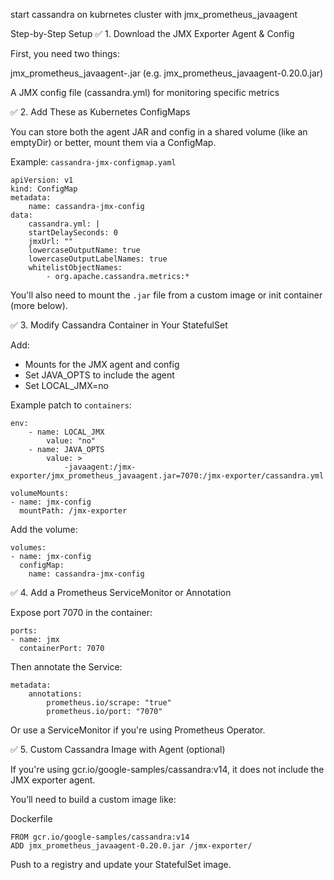 start cassandra on kubrnetes cluster with jmx_prometheus_javaagent

Step-by-Step Setup
✅ 1. Download the JMX Exporter Agent & Config

First, you need two things:

jmx_prometheus_javaagent-<version>.jar (e.g. jmx_prometheus_javaagent-0.20.0.jar)

A JMX config file (cassandra.yml) for monitoring specific metrics

✅ 2. Add These as Kubernetes ConfigMaps

You can store both the agent JAR and config in a shared volume (like an emptyDir) or better, mount them via a ConfigMap.

Example: `cassandra-jmx-configmap.yaml`
```
apiVersion: v1
kind: ConfigMap
metadata:
    name: cassandra-jmx-config
data:
    cassandra.yml: |
    startDelaySeconds: 0
    jmxUrl: ""
    lowercaseOutputName: true
    lowercaseOutputLabelNames: true
    whitelistObjectNames:
        - org.apache.cassandra.metrics:*
```
You'll also need to mount the `.jar` file from a custom image or init container (more below).

✅ 3. Modify Cassandra Container in Your StatefulSet

Add:

* Mounts for the JMX agent and config
* Set JAVA_OPTS to include the agent
* Set LOCAL_JMX=no

Example patch to `containers`:
```
env:
    - name: LOCAL_JMX
        value: "no"
    - name: JAVA_OPTS
        value: >
            -javaagent:/jmx-exporter/jmx_prometheus_javaagent.jar=7070:/jmx-exporter/cassandra.yml

volumeMounts:
- name: jmx-config
  mountPath: /jmx-exporter
 ``` 
  
Add the volume:

```
volumes:
- name: jmx-config
  configMap:
    name: cassandra-jmx-config
```
✅ 4. Add a Prometheus ServiceMonitor or Annotation

Expose port 7070 in the container:
```
ports:
- name: jmx
  containerPort: 7070
```  
  Then annotate the Service:
```
metadata:
    annotations:
        prometheus.io/scrape: "true"
        prometheus.io/port: "7070"
```
Or use a ServiceMonitor if you're using Prometheus Operator.

✅ 5. Custom Cassandra Image with Agent (optional)

If you're using gcr.io/google-samples/cassandra:v14, it does not include the JMX exporter agent.

You’ll need to build a custom image like:

Dockerfile
```
FROM gcr.io/google-samples/cassandra:v14
ADD jmx_prometheus_javaagent-0.20.0.jar /jmx-exporter/
```
Push to a registry and update your StatefulSet image.

